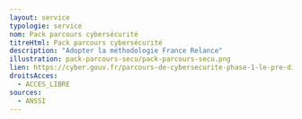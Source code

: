 ```yaml
---
layout: service
typologie: service
nom: Pack parcours cybersécurité
titreHtml: Pack parcours cybersécurité
description: "Adopter la méthodologie France Relance"
illustration: pack-parcours-secu/pack-parcours-secu.png
lien: https://cyber.gouv.fr/parcours-de-cybersecurite-phase-1-le-pre-diagnostic
droitsAcces:
  - ACCES_LIBRE
sources:
  - ANSSI
---
```


